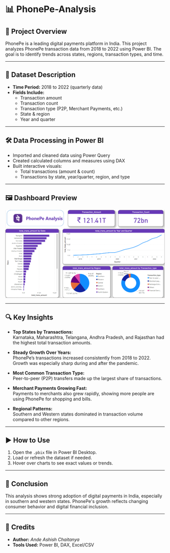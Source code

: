 
# 📊 PhonePe-Analysis

## 📌 Project Overview

PhonePe is a leading digital payments platform in India. This project analyzes PhonePe transaction data from 2018 to 2022 using Power BI. The goal is to identify trends across states, regions, transaction types, and time.

---

## 📁 Dataset Description

- **Time Period:** 2018 to 2022 (quarterly data)
- **Fields Include:**
  - Transaction amount
  - Transaction count
  - Transaction type (P2P, Merchant Payments, etc.)
  - State & region
  - Year and quarter

---

## 🛠️ Data Processing in Power BI

- Imported and cleaned data using Power Query
- Created calculated columns and measures using DAX
- Built interactive visuals:
  - Total transactions (amount & count)
  - Transactions by state, year/quarter, region, and type

---

## 🖼️ Dashboard Preview

![PhonePe Dashboard](Dashboard.png)

---

## 🔍 Key Insights

- **Top States by Transactions:**  
  Karnataka, Maharashtra, Telangana, Andhra Pradesh, and Rajasthan had the highest total transaction amounts.

- **Steady Growth Over Years:**  
  PhonePe’s transactions increased consistently from 2018 to 2022. Growth was especially sharp during and after the pandemic.

- **Most Common Transaction Type:**  
  Peer-to-peer (P2P) transfers made up the largest share of transactions.

- **Merchant Payments Growing Fast:**  
  Payments to merchants also grew rapidly, showing more people are using PhonePe for shopping and bills.

- **Regional Patterns:**  
  Southern and Western states dominated in transaction volume compared to other regions.

---

## ▶️ How to Use

1. Open the `.pbix` file in Power BI Desktop.
2. Load or refresh the dataset if needed.
3. Hover over charts to see exact values or trends.

---

## 📌 Conclusion

This analysis shows strong adoption of digital payments in India, especially in southern and western states. PhonePe's growth reflects changing consumer behavior and digital financial inclusion.

---

## 🙌 Credits

- **Author:** *Ande Ashish Chaitanya*
- **Tools Used:** Power BI, DAX, Excel/CSV



